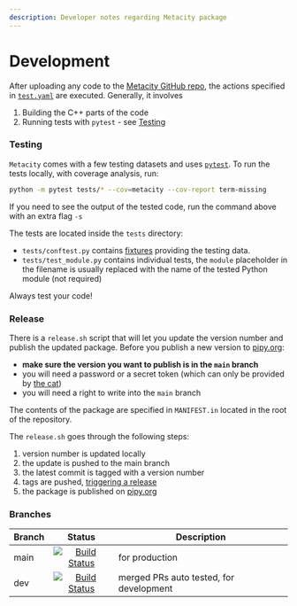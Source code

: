 ```yaml
---
description: Developer notes regarding Metacity package
---
```


# Development

After uploading any code to the [Metacity GitHub repo](https://github.com/MetacitySuite/Metacity), the actions specified in [`test.yaml`](https://github.com/MetacitySuite/Metacity/blob/main/.github/workflows/test.yaml) are executed. Generally, it involves&#x20;

1. Building the C++ parts of the code
2. Running tests with `pytest` - see [Testing](development.md#tests)

### Testing

`Metacity` comes with a few testing datasets and uses [`pytest`](https://docs.pytest.org/en/7.1.x/). To run the tests locally, with coverage analysis, run:

```bash
python -m pytest tests/* --cov=metacity --cov-report term-missing
```

If you need to see the output of the tested code, run the command above with an extra flag `-s`

The tests are located inside the `tests` directory:

* `tests/conftest.py` contains [fixtures](https://docs.pytest.org/en/6.2.x/fixture.html) providing the testing data.
* `tests/test_module.py` contains individual tests, the `module` placeholder in the filename is usually replaced with the name of the tested Python module (not required)

Always test your code!

### Release

There is a `release.sh` script that will let you update the version number and publish the updated package. Before you publish a new version to [pipy.org](https://pipy.org):

* **make sure the version you want to publish is in the `main` branch**
* you will need a password or a secret token (which can only be provided by [the cat](https://github.com/vojtatom))
* you will need a right to write into the `main` branch

The contents of the package are specified in `MANIFEST.in` located in the root of the repository.

The `release.sh` goes through the following steps:

1. version number is updated locally&#x20;
2. the update is pushed to the main branch
3. the latest commit is tagged with a version number
4. tags are pushed, [triggering a release ](https://github.com/MetacitySuite/Metacity/blob/main/.github/workflows/release.yaml)
5. the package is published on [pipy.org](https://pipy.org)

### Branches

| Branch |                                                                                                   Status                                                                                                   | Description                             |
| ------ | :--------------------------------------------------------------------------------------------------------------------------------------------------------------------------------------------------------: | --------------------------------------- |
| main   | [![Build Status](https://github.com/MetacitySuite/Metacity/workflows/Metacity%20Testing%20CI/badge.svg?branch=main)](https://github.com/MetacitySuite/Metacity/actions?query=workflow%3A%22Metacity+CI%22) | for production                          |
| dev    |  [![Build Status](https://github.com/MetacitySuite/Metacity/workflows/Metacity%20Testing%20CI/badge.svg?branch=dev)](https://github.com/MetacitySuite/Metacity/actions?query=workflow%3A%22Metacity+CI%22) | merged PRs auto tested, for development |

